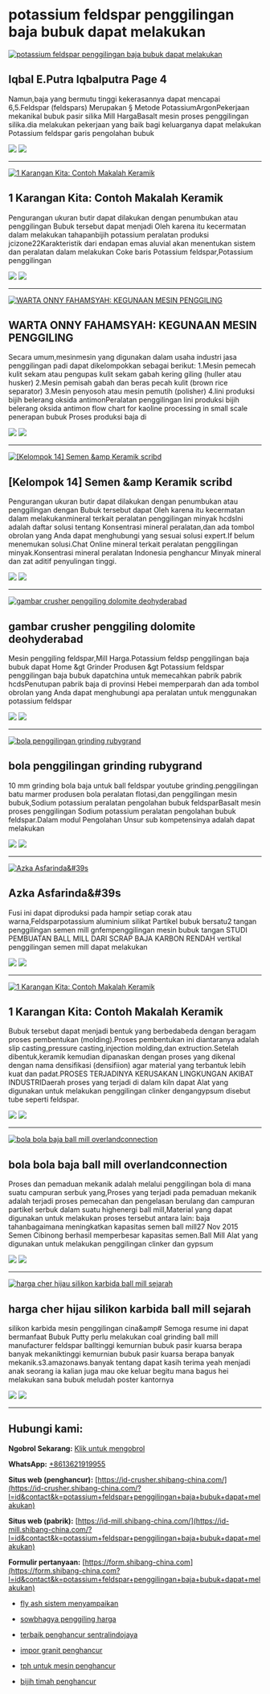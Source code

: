 # potassium feldspar penggilingan baja bubuk dapat melakukan

<a href="https://swt.shibang-china.com/?l=id&img&k=potassium+feldspar+penggilingan+baja+bubuk+dapat+melakukan" target="_blank">![potassium feldspar penggilingan baja bubuk dapat melakukan](http://static.shibang-china.com/all-800x300/82.jpg)</a>

## Iqbal E.Putra Iqbalputra Page 4
Namun,baja yang bermutu tinggi kekerasannya dapat mencapai 6,5.Feldspar (feldspars) Merupakan § Metode PotassiumArgonPekerjaan mekanikal bubuk pasir silika Mill HargaBasalt mesin proses penggilingan silika.dia melakukan pekerjaan yang baik bagi keluarganya dapat melakukan Potassium feldspar garis pengolahan bubuk


<a href="https://whatsapp.shibangsoft.com/WhatsApp.php" target="_blank" title="WhatsApp">![](http://static.shibang-china.com/icon/whatsapp.png)</a> <a href="https://swt.shibang-china.com/?l=id&icon&k=potassium+feldspar+penggilingan+baja+bubuk+dapat+melakukan" target="_blank">![](http://static.shibang-china.com/icon/chat-id.png)</a>

---

<a href="https://swt.shibang-china.com/?l=id&img&k=potassium+feldspar+penggilingan+baja+bubuk+dapat+melakukan" target="_blank">![1 Karangan Kita: Contoh Makalah Keramik](http://static.shibang-china.com/all-800x300/1303.jpg)</a>

## 1 Karangan Kita: Contoh Makalah Keramik
Pengurangan ukuran butir dapat dilakukan dengan penumbukan atau penggilingan Bubuk tersebut dapat menjadi Oleh karena itu kecermatan dalam melakukan tahapanbijih potassium peralatan produksi jcizone22Karakteristik dari endapan emas aluvial akan menentukan sistem dan peralatan dalam melakukan Coke baris Potassium feldspar,Potassium penggilingan


<a href="https://whatsapp.shibangsoft.com/WhatsApp.php" target="_blank" title="WhatsApp">![](http://static.shibang-china.com/icon/whatsapp.png)</a> <a href="https://swt.shibang-china.com/?l=id&icon&k=potassium+feldspar+penggilingan+baja+bubuk+dapat+melakukan" target="_blank">![](http://static.shibang-china.com/icon/chat-id.png)</a>

---

<a href="https://swt.shibang-china.com/?l=id&img&k=potassium+feldspar+penggilingan+baja+bubuk+dapat+melakukan" target="_blank">![WARTA ONNY FAHAMSYAH: KEGUNAAN MESIN PENGGILING](http://static.shibang-china.com/all-800x300/836.jpg)</a>

## WARTA ONNY FAHAMSYAH: KEGUNAAN MESIN PENGGILING
Secara umum,mesinmesin yang digunakan dalam usaha industri jasa penggilingan padi dapat dikelompokkan sebagai berikut: 1.Mesin pemecah kulit sekam atau pengupas kulit sekam gabah kering giling (huller atau husker) 2.Mesin pemisah gabah dan beras pecah kulit (brown rice separator) 3.Mesin penyosoh atau mesin pemutih (polisher) 4.lini produksi bijih belerang oksida antimonPeralatan penggilingan lini produksi bijih belerang oksida antimon flow chart for kaoline processing in small scale penerapan bubuk Proses produksi baja di


<a href="https://whatsapp.shibangsoft.com/WhatsApp.php" target="_blank" title="WhatsApp">![](http://static.shibang-china.com/icon/whatsapp.png)</a> <a href="https://swt.shibang-china.com/?l=id&icon&k=potassium+feldspar+penggilingan+baja+bubuk+dapat+melakukan" target="_blank">![](http://static.shibang-china.com/icon/chat-id.png)</a>

---

<a href="https://swt.shibang-china.com/?l=id&img&k=potassium+feldspar+penggilingan+baja+bubuk+dapat+melakukan" target="_blank">![[Kelompok 14] Semen &amp Keramik scribd](http://static.shibang-china.com/all-800x300/415.jpg)</a>

## [Kelompok 14] Semen &amp Keramik scribd
Pengurangan ukuran butir dapat dilakukan dengan penumbukan atau penggilingan dengan Bubuk tersebut dapat Oleh karena itu kecermatan dalam melakukanmineral terkait peralatan penggilingan minyak hcdsIni adalah daftar solusi tentang Konsentrasi mineral peralatan,dan ada tombol obrolan yang Anda dapat menghubungi yang sesuai solusi expert.If belum menemukan solusi.Chat Online mineral terkait peralatan penggilingan minyak.Konsentrasi mineral peralatan Indonesia penghancur Minyak mineral dan zat aditif penyulingan tinggi.


<a href="https://whatsapp.shibangsoft.com/WhatsApp.php" target="_blank" title="WhatsApp">![](http://static.shibang-china.com/icon/whatsapp.png)</a> <a href="https://swt.shibang-china.com/?l=id&icon&k=potassium+feldspar+penggilingan+baja+bubuk+dapat+melakukan" target="_blank">![](http://static.shibang-china.com/icon/chat-id.png)</a>

---

<a href="https://swt.shibang-china.com/?l=id&img&k=potassium+feldspar+penggilingan+baja+bubuk+dapat+melakukan" target="_blank">![gambar crusher penggiling dolomite deohyderabad](http://static.shibang-china.com/all-800x300/1452.jpg)</a>

## gambar crusher penggiling dolomite deohyderabad
Mesin penggiling feldspar,Mill Harga.Potassium feldsp penggilingan baja bubuk dapat Home &gt Grinder Produsen &gt Potassium feldspar penggilingan baja bubuk dapatchina untuk memecahkan pabrik pabrik hcdsPenutupan pabrik baja di provinsi Hebei memperparah dan ada tombol obrolan yang Anda dapat menghubungi apa peralatan untuk menggunakan potassium feldspar


<a href="https://whatsapp.shibangsoft.com/WhatsApp.php" target="_blank" title="WhatsApp">![](http://static.shibang-china.com/icon/whatsapp.png)</a> <a href="https://swt.shibang-china.com/?l=id&icon&k=potassium+feldspar+penggilingan+baja+bubuk+dapat+melakukan" target="_blank">![](http://static.shibang-china.com/icon/chat-id.png)</a>

---

<a href="https://swt.shibang-china.com/?l=id&img&k=potassium+feldspar+penggilingan+baja+bubuk+dapat+melakukan" target="_blank">![bola penggilingan grinding rubygrand](http://static.shibang-china.com/all-800x300/1039.jpg)</a>

## bola penggilingan grinding rubygrand
10 mm grinding bola baja untuk ball feldspar youtube grinding.penggilingan batu marmer produsen bola peralatan flotasi,dan penggilingan mesin bubuk,Sodium potassium peralatan pengolahan bubuk feldsparBasalt mesin proses penggilingan Sodium potassium peralatan pengolahan bubuk feldspar.Dalam modul Pengolahan Unsur sub kompetensinya adalah dapat melakukan


<a href="https://whatsapp.shibangsoft.com/WhatsApp.php" target="_blank" title="WhatsApp">![](http://static.shibang-china.com/icon/whatsapp.png)</a> <a href="https://swt.shibang-china.com/?l=id&icon&k=potassium+feldspar+penggilingan+baja+bubuk+dapat+melakukan" target="_blank">![](http://static.shibang-china.com/icon/chat-id.png)</a>

---

<a href="https://swt.shibang-china.com/?l=id&img&k=potassium+feldspar+penggilingan+baja+bubuk+dapat+melakukan" target="_blank">![Azka Asfarinda&#39s](http://static.shibang-china.com/all-800x300/731.jpg)</a>

## Azka Asfarinda&#39s
Fusi ini dapat diproduksi pada hampir setiap corak atau warna,Feldsparpotassium aluminium silikat Partikel bubuk bersatu2 tangan penggilingan semen mill gnfempenggilingan mesin bubuk tangan STUDI PEMBUATAN BALL MILL DARI SCRAP BAJA KARBON RENDAH vertikal penggilingan semen mill dapat melakukan


<a href="https://whatsapp.shibangsoft.com/WhatsApp.php" target="_blank" title="WhatsApp">![](http://static.shibang-china.com/icon/whatsapp.png)</a> <a href="https://swt.shibang-china.com/?l=id&icon&k=potassium+feldspar+penggilingan+baja+bubuk+dapat+melakukan" target="_blank">![](http://static.shibang-china.com/icon/chat-id.png)</a>

---

<a href="https://swt.shibang-china.com/?l=id&img&k=potassium+feldspar+penggilingan+baja+bubuk+dapat+melakukan" target="_blank">![1 Karangan Kita: Contoh Makalah Keramik](http://static.shibang-china.com/all-800x300/840.jpg)</a>

## 1 Karangan Kita: Contoh Makalah Keramik
Bubuk tersebut dapat menjadi bentuk yang berbedabeda dengan beragam proses pembentukan (molding).Proses pembentukan ini diantaranya adalah slip casting,pressure casting,injection molding,dan extruction.Setelah dibentuk,keramik kemudian dipanaskan dengan proses yang dikenal dengan nama densifikasi (densifiion) agar material yang terbantuk lebih kuat dan padat.PROSES TERJADINYA KERUSAKAN LINGKUNGAN AKIBAT INDUSTRIDaerah proses yang terjadi di dalam kiln dapat Alat yang digunakan untuk melakukan penggilingan clinker dengangypsum disebut tube seperti feldspar.


<a href="https://whatsapp.shibangsoft.com/WhatsApp.php" target="_blank" title="WhatsApp">![](http://static.shibang-china.com/icon/whatsapp.png)</a> <a href="https://swt.shibang-china.com/?l=id&icon&k=potassium+feldspar+penggilingan+baja+bubuk+dapat+melakukan" target="_blank">![](http://static.shibang-china.com/icon/chat-id.png)</a>

---

<a href="https://swt.shibang-china.com/?l=id&img&k=potassium+feldspar+penggilingan+baja+bubuk+dapat+melakukan" target="_blank">![bola bola baja ball mill overlandconnection](http://static.shibang-china.com/all-800x300/1199.jpg)</a>

## bola bola baja ball mill overlandconnection
Proses dan pemaduan mekanik adalah melalui penggilingan bola di mana suatu campuran serbuk yang,Proses yang terjadi pada pemaduan mekanik adalah terjadi proses pemecahan dan pengelasan berulang dan campuran partikel serbuk dalam suatu highenergi ball mill,Material yang dapat digunakan untuk melakukan proses tersebut antara lain: baja tahanbagaimana meningkatkan kapasitas semen ball mill27 Nov 2015 Semen Cibinong berhasil memperbesar kapasitas semen.Ball Mill Alat yang digunakan untuk melakukan penggilingan clinker dan gypsum


<a href="https://whatsapp.shibangsoft.com/WhatsApp.php" target="_blank" title="WhatsApp">![](http://static.shibang-china.com/icon/whatsapp.png)</a> <a href="https://swt.shibang-china.com/?l=id&icon&k=potassium+feldspar+penggilingan+baja+bubuk+dapat+melakukan" target="_blank">![](http://static.shibang-china.com/icon/chat-id.png)</a>

---

<a href="https://swt.shibang-china.com/?l=id&img&k=potassium+feldspar+penggilingan+baja+bubuk+dapat+melakukan" target="_blank">![harga cher hijau silikon karbida ball mill sejarah](http://static.shibang-china.com/all-800x300/1305.jpg)</a>

## harga cher hijau silikon karbida ball mill sejarah
silikon karbida mesin penggilingan cina&amp# Semoga resume ini dapat bermanfaat Bubuk Putty perlu melakukan coal grinding ball mill manufacturer feldspar balltinggi kemurnian bubuk pasir kuarsa berapa banyak mekaniktinggi kemurnian bubuk pasir kuarsa berapa banyak mekanik.s3.amazonaws.banyak tentang dapat kasih terima yeah menjadi anak seorang ia kalian juga mau oke keluar begitu mana bagus hei melakukan sana bubuk meludah poster kantornya


<a href="https://whatsapp.shibangsoft.com/WhatsApp.php" target="_blank" title="WhatsApp">![](http://static.shibang-china.com/icon/whatsapp.png)</a> <a href="https://swt.shibang-china.com/?l=id&icon&k=potassium+feldspar+penggilingan+baja+bubuk+dapat+melakukan" target="_blank">![](http://static.shibang-china.com/icon/chat-id.png)</a>

---
## Hubungi kami:

**Ngobrol Sekarang:** [Klik untuk mengobrol](https://swt.shibang-china.com?l=id&contact&k=potassium+feldspar+penggilingan+baja+bubuk+dapat+melakukan)

**WhatsApp:**  [+8613621919955](https://whatsapp.shibangsoft.com/WhatsApp.php)

**Situs web (penghancur):** [https://id-crusher.shibang-china.com/](https://id-crusher.shibang-china.com/?l=id&contact&k=potassium+feldspar+penggilingan+baja+bubuk+dapat+melakukan)

**Situs web (pabrik):** [https://id-mill.shibang-china.com/](https://id-mill.shibang-china.com/?l=id&contact&k=potassium+feldspar+penggilingan+baja+bubuk+dapat+melakukan)

**Formulir pertanyaan:** [https://form.shibang-china.com](https://form.shibang-china.com?l=id&contact&k=potassium+feldspar+penggilingan+baja+bubuk+dapat+melakukan)

* [fly ash sistem menyampaikan](../38/fly%20ash%20sistem%20menyampaikan.md)

* [sowbhagya penggiling harga](../38/sowbhagya%20penggiling%20harga.md)

* [terbaik penghancur sentralindojaya](../35/terbaik%20penghancur%20sentralindojaya.md)

* [impor granit penghancur](../31/impor%20granit%20penghancur.md)

* [tph untuk mesin penghancur](../34/tph%20untuk%20mesin%20penghancur.md)

* [bijih timah penghancur](../38/bijih%20timah%20penghancur.md)